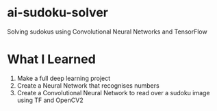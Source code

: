 # ai-sudoku-solver
Solving sudokus using Convolutional Neural Networks and TensorFlow

# What I Learned
1. Make a full deep learning project
2. Create a Neural Network that recognises numbers
3. Create a Convolutional Neural Network to read over a sudoku image using TF and OpenCV2
